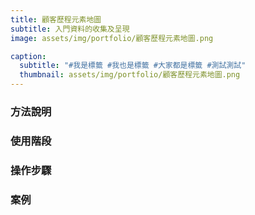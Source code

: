 ```yaml
---
title: 顧客歷程元素地圖
subtitle: 入門資料的收集及呈現
image: assets/img/portfolio/顧客歷程元素地圖.png

caption:
  subtitle: "#我是標籤 #我也是標籤 #大家都是標籤 #測試測試"
  thumbnail: assets/img/portfolio/顧客歷程元素地圖.png
---
```

### 方法說明

### 使用階段

### 操作步驟

### 案例



